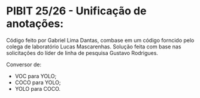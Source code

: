 # PIBIT 25/26 - Unificação de anotações:

Código feito por Gabriel Lima Dantas, combase em um código forncido pelo colega de laboratório Lucas Mascarenhas. Solução feita com base nas solicitações do líder de linha de pesquisa Gustavo Rodrigues.

Conversor de:

* VOC para YOLO;
* COCO para YOLO;
* YOLO para COCO.
